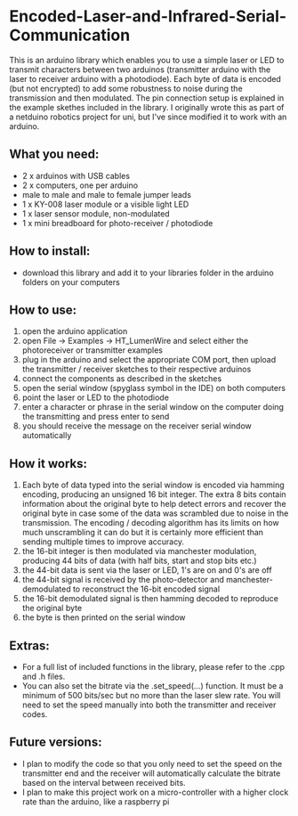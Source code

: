 # Encoded-Laser-and-Infrared-Serial-Communication

This is an arduino library which enables you to use a simple laser or LED to transmit characters between two arduinos (transmitter arduino with the laser to receiver arduino with a photodiode). Each byte of data is encoded (but not encrypted) to add some robustness to noise during the transmission and then modulated. The pin connection setup is explained in the example skethes included in the library. I originally wrote this as part of a netduino robotics project for uni, but I've since modified it to work with an arduino.

## What you need:
- 2 x arduinos with USB cables
- 2 x computers, one per arduino
- male to male and male to female jumper leads
- 1 x KY-008 laser module or a visible light LED
- 1 x laser sensor module, non-modulated
- 1 x mini breadboard for photo-receiver / photodiode

## How to install:
- download this library and add it to your libraries folder in the arduino folders on your computers

## How to use:
1. open the arduino application
2. open File -> Examples -> HT_LumenWire and select either the photoreceiver or transmitter examples
3. plug in the arduino and select the appropriate COM port, then upload the transmitter / receiver sketches to their respective arduinos
4. connect the components as described in the sketches
5. open the serial window (spyglass symbol in the IDE) on both computers
6. point the laser or LED to the photodiode
7. enter a character or phrase in the serial window on the computer doing the transmitting and press enter to send
8. you should receive the message on the receiver serial window automatically

## How it works:
1. Each byte of data typed into the serial window is encoded via hamming encoding, producing an unsigned 16 bit integer. The extra 8 bits contain information about the original byte to help detect errors and recover the original byte in case some of the data was scrambled due to noise in the transmission. The encoding / decoding algorithm has its limits on how much unscrambling it can do but it is certainly more efficient than sending multiple times to improve accuracy.
2. the 16-bit integer is then modulated via manchester modulation, producing 44 bits of data (with half bits, start and stop bits etc.)
3. the 44-bit data is sent via the laser or LED, 1's are on and 0's are off
4. the 44-bit signal is received by the photo-detector and manchester-demodulated to reconstruct the 16-bit encoded signal
5. the 16-bit demodulated signal is then hamming decoded to reproduce the original byte
6. the byte is then printed on the serial window

## Extras:
- For a full list of included functions in the library, please refer to the .cpp and .h files.
- You can also set the bitrate via the .set_speed(...) function. It must be a minimum of 500 bits/sec but no more than the laser slew rate. You will need to set the speed manually into both the transmitter and receiver codes.

## Future versions:
- I plan to modify the code so that you only need to set the speed on the transmitter end and the receiver will automatically calculate the bitrate based on the interval between received bits.
- I plan to make this project work on a micro-controller with a higher clock rate than the arduino, like a raspberry pi
